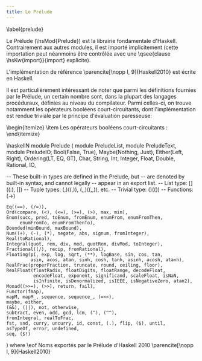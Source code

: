 ```yaml
---
title: Le Prélude
---
```

\label{prelude}

Le Prélude (\hsMod{Prelude}) est la librairie fondamentale d'Haskell. Contrairement aux autres modules, il est importé implicitement (cette importation peut néanmoins être contrôlée avec une \qsee{clause \hsKw{import}}{import} explicite).

L'implémentation de référence \parencite[\nopp I, 9]{Haskell2010} est écrite en Haskell.

Il est particulièrement intéressant de noter que parmi les définitions fournies par le Prélude, un certain nombre sont, dans la plupart des langages procéduraux, définies au niveau du compilateur. Parmi celles-ci, on trouve notamment les opérateurs booléens court-circuitants, dont l'implémentation est rendue triviale par le principe d'évaluation paresseuse:

\begin{itemize}
\item Les opérateurs booléens court-circuitants :
\end{itemize}

\haskellN
module Prelude (
    module PreludeList, module PreludeText, module PreludeIO,
    Bool(False, True),
    Maybe(Nothing, Just),
    Either(Left, Right),
    Ordering(LT, EQ, GT),
    Char, String, Int, Integer, Float, Double, Rational, IO,

--      These built-in types are defined in the Prelude, but
--      are denoted by built-in syntax, and cannot legally
--      appear in an export list.
--  List type: []((:), [])
--  Tuple types: (,)((,)), (,,)((,,)), etc.
--  Trivial type: ()(())
--  Functions: (->)

    Eq((==), (/=)),
    Ord(compare, (<), (<=), (>=), (>), max, min),
    Enum(succ, pred, toEnum, fromEnum, enumFrom, enumFromThen,
         enumFromTo, enumFromThenTo),
    Bounded(minBound, maxBound),
    Num((+), (-), (*), negate, abs, signum, fromInteger),
    Real(toRational),
    Integral(quot, rem, div, mod, quotRem, divMod, toInteger),
    Fractional((/), recip, fromRational),
    Floating(pi, exp, log, sqrt, (**), logBase, sin, cos, tan,
             asin, acos, atan, sinh, cosh, tanh, asinh, acosh, atanh),
    RealFrac(properFraction, truncate, round, ceiling, floor),
    RealFloat(floatRadix, floatDigits, floatRange, decodeFloat,
              encodeFloat, exponent, significand, scaleFloat, isNaN,
              isInfinite, isDenormalized, isIEEE, isNegativeZero, atan2),
    Monad((>>=), (>>), return, fail),
    Functor(fmap),
    mapM, mapM_, sequence, sequence_, (=<<),
    maybe, either,
    (&&), (||), not, otherwise,
    subtract, even, odd, gcd, lcm, (^), (^^),
    fromIntegral, realToFrac,
    fst, snd, curry, uncurry, id, const, (.), flip, ($), until,
    asTypeOf, error, undefined,
    seq, ($!)
  ) where
\eof
Noms exportés par le Prélude d'Haskell 2010 \parencite[\nopp I, 9]{Haskell2010}
